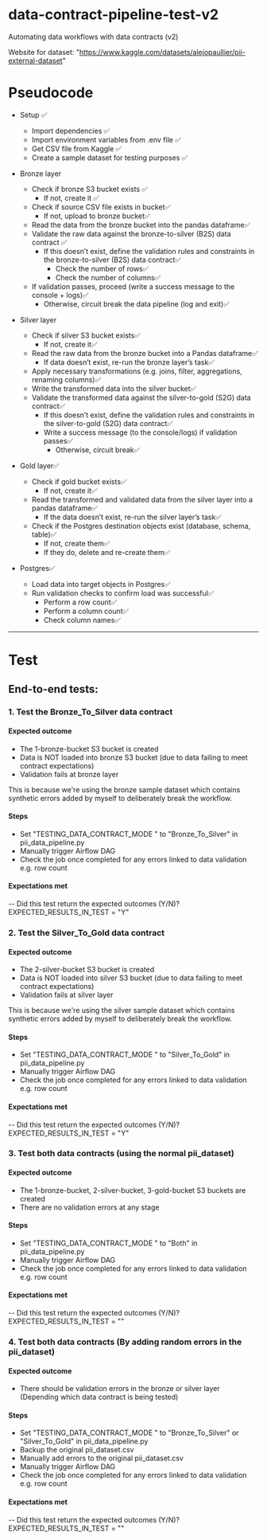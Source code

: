 # data-contract-pipeline-test-v2
Automating data workflows with data contracts (v2)




Website for dataset: "https://www.kaggle.com/datasets/alejopaullier/pii-external-dataset"




# Pseudocode

- Setup ✅ 
    - Import dependencies ✅ 
    - Import environment variables from .env file ✅
    - Get CSV file from Kaggle ✅ 
    - Create a sample dataset for testing purposes ✅ 


- Bronze layer
    - Check if bronze S3 bucket exists ✅
        - If not, create it ✅ 
    - Check if source CSV file exists in bucket✅
        - If not, upload to bronze bucket✅
    - Read the data from the bronze bucket into the pandas dataframe✅
    - Validate the raw data against the bronze-to-silver (B2S) data contract ✅ 
        - If this doesn’t exist, define the validation rules and constraints in the bronze-to-silver (B2S) data contract✅
            - Check the number of rows✅
            - Check the number of columns✅
    - If validation passes, proceed (write a success message to the console + logs)✅
        - Otherwise, circuit break the data pipeline (log and exit)✅

- Silver layer
    - Check if silver S3 bucket exists✅
        - If not, create it✅
    - Read the raw data from the bronze bucket into a Pandas dataframe✅
        - If data doesn’t exist, re-run the bronze layer’s task✅
    - Apply necessary transformations (e.g. joins, filter, aggregations, renaming columns)✅
    - Write the transformed data into the silver bucket✅
    - Validate the transformed data against the silver-to-gold (S2G) data contract✅
        - If this doesn’t exist, define the validation rules and constraints in the silver-to-gold (S2G) data contract✅
        - Write a success message (to the console/logs) if validation passes✅
            - Otherwise, circuit break✅

- Gold layer✅
    - Check if gold bucket exists✅
        - If not, create it✅
    - Read the transformed and validated data from the silver layer into a pandas dataframe✅
        - If the data doesn’t exist, re-run the silver layer’s task✅
    - Check if the Postgres destination objects exist (database, schema, table)✅
        - If not, create them✅
        - If they do, delete and re-create them✅

- Postgres✅
    - Load data into target objects in Postgres✅
    - Run validation checks to confirm load was successful✅
        - Perform a row count✅
        - Perform a column count✅
        - Check column names✅

----

# Test

## End-to-end tests:


### 1. Test the Bronze_To_Silver data contract 


#### Expected outcome

- The 1-bronze-bucket S3 bucket is created 
- Data is NOT loaded into bronze S3 bucket (due to data failing to meet contract expectations)
- Validation fails at bronze layer

This is because we're using the bronze sample dataset which contains synthetic errors added by myself to deliberately break the workflow. 


#### Steps

- Set "TESTING_DATA_CONTRACT_MODE " to "Bronze_To_Silver" in pii_data_pipeline.py
- Manually trigger Airflow DAG
- Check the job once completed for any errors linked to data validation e.g. row count


#### Expectations met

-- Did this test return the expected outcomes (Y/N)?
EXPECTED_RESULTS_IN_TEST = "Y"


### 2. Test the Silver_To_Gold data contract

#### Expected outcome

- The 2-silver-bucket S3 bucket is created 
- Data is NOT loaded into silver S3 bucket (due to data failing to meet contract expectations)
- Validation fails at silver layer

This is because we're using the silver sample dataset which contains synthetic errors added by myself to deliberately break the workflow. 


#### Steps

- Set "TESTING_DATA_CONTRACT_MODE " to "Silver_To_Gold" in pii_data_pipeline.py
- Manually trigger Airflow DAG
- Check the job once completed for any errors linked to data validation e.g. row count


#### Expectations met

-- Did this test return the expected outcomes (Y/N)?
EXPECTED_RESULTS_IN_TEST = "Y"

### 3. Test both data contracts (using the normal pii_dataset)

#### Expected outcome

- The 1-bronze-bucket, 2-silver-bucket, 3-gold-bucket S3 buckets are created 
- There are no validation errors at any stage



#### Steps

- Set "TESTING_DATA_CONTRACT_MODE " to "Both" in pii_data_pipeline.py
- Manually trigger Airflow DAG
- Check the job once completed for any errors linked to data validation e.g. row count


#### Expectations met

-- Did this test return the expected outcomes (Y/N)?
EXPECTED_RESULTS_IN_TEST = ""

### 4. Test both data contracts (By adding random errors in the pii_dataset)

#### Expected outcome

- There should be validation errors in the bronze or silver layer (Depending which data contract is being tested) 


#### Steps

- Set "TESTING_DATA_CONTRACT_MODE " to "Bronze_To_Silver" or "Silver_To_Gold" in pii_data_pipeline.py
- Backup the original pii_dataset.csv
- Manually add errors to the original pii_dataset.csv
- Manually trigger Airflow DAG
- Check the job once completed for any errors linked to data validation e.g. row count



#### Expectations met

-- Did this test return the expected outcomes (Y/N)?
EXPECTED_RESULTS_IN_TEST = ""